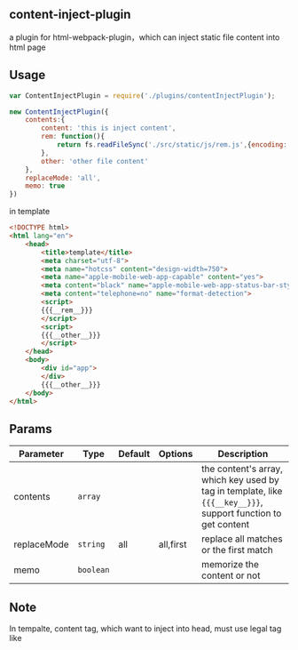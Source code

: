 ## content-inject-plugin
a plugin for html-webpack-plugin，which can inject static file content into html page

## Usage
```javascript
var ContentInjectPlugin = require('./plugins/contentInjectPlugin');

new ContentInjectPlugin({
    contents:{
        content: 'this is inject content',
        rem: function(){
            return fs.readFileSync('./src/static/js/rem.js',{encoding:'utf8'});
        },
        other: 'other file content'
    },
    replaceMode: 'all',
    memo: true
})
```   
in template

```html
<!DOCTYPE html>
<html lang="en">
    <head>
        <title>template</title>
        <meta charset="utf-8">
        <meta name="hotcss" content="design-width=750">
        <meta name="apple-mobile-web-app-capable" content="yes">
        <meta content="black" name="apple-mobile-web-app-status-bar-style">
        <meta content="telephone=no" name="format-detection">
        <script>
        {{{__rem__}}}
        </script>
        <script>
        {{{__other__}}}
        </script>
    </head>
    <body>
        <div id="app">
        </div>
        {{{__other__}}}
    </body>
</html>
```

## Params

Parameter | Type | Default | Options | Description
--------- | ---- | ------| ----- |---------------
contents    | `array` |  |  | the content's array, which key used by tag in template, like `{{{__key__}}}`, support function to get content
replaceMode   | `string` | all | all,first | replace all matches or the first match
memo | `boolean` |  |  | memorize the content or not

## Note

In tempalte, content tag, which want to inject into head, must use legal tag like <script> wrapped, if not, it will be injected into body.